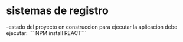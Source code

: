 <h1> sistemas de registro </h1>
-estado del proyecto en construccion
 para ejecutar la aplicacion debe ejecutar:
 ``` NPM install REACT```
